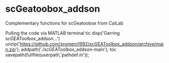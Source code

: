 # scGeatoobox_addson
Complementary functions for scGeatoobox from CaiLab

Pulling the code via MATLAB terminal
tic
disp('Gerring scGEAToolbox_addson...')
unzip('https://github.com/sromero1992/scGEAToolbox_addson/archive/main.zip');
addpath('./scGEAToolbox_addson-main');
toc
savepath(fullfile(userpath,'pathdef.m'));
